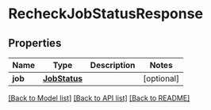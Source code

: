# RecheckJobStatusResponse

## Properties
Name | Type | Description | Notes
------------ | ------------- | ------------- | -------------
**job** | [**JobStatus**](JobStatus.md) |  | [optional] 

[[Back to Model list]](../README.md#documentation-for-models) [[Back to API list]](../README.md#documentation-for-api-endpoints) [[Back to README]](../README.md)


